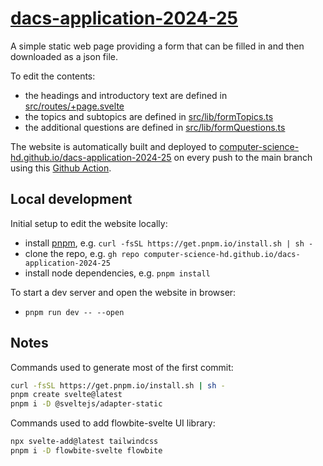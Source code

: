 # [dacs-application-2024-25](https://computer-science-hd.github.io/dacs-application-2024-25/)

A simple static web page providing a form that can be filled in and then downloaded as a json file.

To edit the contents:

- the headings and introductory text are defined in [src/routes/+page.svelte](src/routes/+page.svelte)
- the topics and subtopics are defined in [src/lib/formTopics.ts](src/lib/formTopics.ts)
- the additional questions are defined in [src/lib/formQuestions.ts](src/lib/formQuestions.ts)

The website is automatically built and deployed to [computer-science-hd.github.io/dacs-application-2024-25](https://computer-science-hd.github.io/dacs-application-2024-25) on every push to the main branch using this [Github Action](.github/workflows/deploy.yml).

## Local development

Initial setup to edit the website locally:

- install [pnpm](https://pnpm.io/installation), e.g. `curl -fsSL https://get.pnpm.io/install.sh | sh -`
- clone the repo, e.g. `gh repo computer-science-hd.github.io/dacs-application-2024-25`
- install node dependencies, e.g. `pnpm install`

To start a dev server and open the website in browser:

- `pnpm run dev -- --open`

## Notes

Commands used to generate most of the first commit:

```bash
curl -fsSL https://get.pnpm.io/install.sh | sh -
pnpm create svelte@latest
pnpm i -D @sveltejs/adapter-static
```

Commands used to add flowbite-svelte UI library:

```bash
npx svelte-add@latest tailwindcss
pnpm i -D flowbite-svelte flowbite
```
